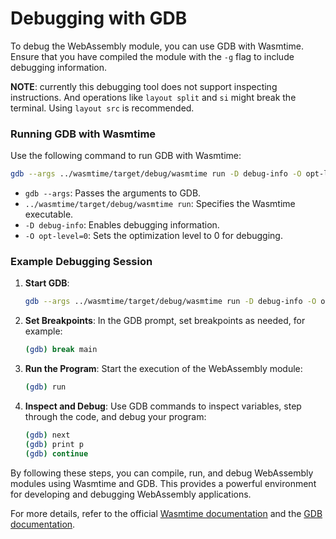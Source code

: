 # Debugging with GDB

To debug the WebAssembly module, you can use GDB with Wasmtime. Ensure that you have compiled the module with the `-g` flag to include debugging information.

**NOTE**: currently this debugging tool does not support inspecting instructions. And operations like `layout split` and `si` might break the terminal. Using `layout src` is recommended.

### Running GDB with Wasmtime

Use the following command to run GDB with Wasmtime:

```sh
gdb --args ../wasmtime/target/debug/wasmtime run -D debug-info -O opt-level=0 malloc-test.wasm
```

- `gdb --args`: Passes the arguments to GDB.
- `../wasmtime/target/debug/wasmtime run`: Specifies the Wasmtime executable.
- `-D debug-info`: Enables debugging information.
- `-O opt-level=0`: Sets the optimization level to 0 for debugging.

### Example Debugging Session

1. **Start GDB**:
   ```sh
   gdb --args ../wasmtime/target/debug/wasmtime run -D debug-info -O opt-level=0 malloc-test.wasm
   ```

2. **Set Breakpoints**:
   In the GDB prompt, set breakpoints as needed, for example:
   ```sh
   (gdb) break main
   ```

3. **Run the Program**:
   Start the execution of the WebAssembly module:
   ```sh
   (gdb) run
   ```

4. **Inspect and Debug**:
   Use GDB commands to inspect variables, step through the code, and debug your program:
   ```sh
   (gdb) next
   (gdb) print p
   (gdb) continue
   ```

By following these steps, you can compile, run, and debug WebAssembly modules using Wasmtime and GDB. This provides a powerful environment for developing and debugging WebAssembly applications.

For more details, refer to the official [Wasmtime documentation](https://wasmtime.dev/) and the [GDB documentation](https://www.gnu.org/software/gdb/documentation/).

